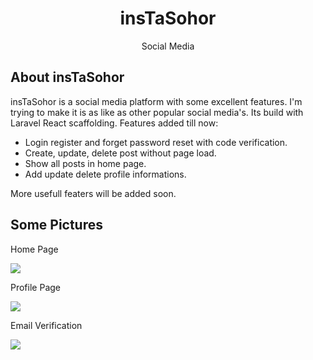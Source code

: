 <h1 align="center">insTaSohor</h1>

<p align="center">
    Social Media
</p>

## About insTaSohor

insTaSohor is a social media platform with some excellent features. I'm trying to make it is as like as other popular social
media's. Its build with Laravel React scaffolding. Features added till now:

- Login register and forget password reset with code verification. 
- Create, update, delete post without page load.
- Show all posts in home page.
- Add update delete profile informations.

More usefull featers will be added soon.

## Some Pictures

<p>Home Page</p>
<img src="https://smdurjoy.netlify.app/images/instaHomePage.png">

<p>Profile Page</p>
<img src="https://smdurjoy.netlify.app/images/insTaSohor.png">

<p>Email Verification</p>
<img src="https://smdurjoy.netlify.app/images/codeVerify.png">